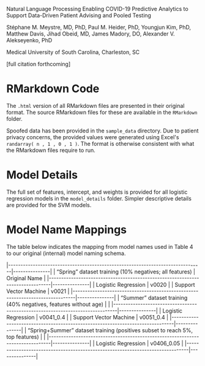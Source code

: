 
Natural Language Processing Enabling COVID-19 Predictive Analytics to
Support Data-Driven Patient Advising and Pooled Testing

Stéphane M. Meystre, MD, PhD, Paul M. Heider, PhD, Youngjun Kim, PhD,
Matthew Davis, Jihad Obeid, MD, James Madory, DO, Alexander
V. Alekseyenko, PhD

Medical University of South Carolina, Charleston, SC

[full citation forthcoming]

RMarkdown Code
==============

The `.html` version of all RMarkdown files are presented in their
original format. The source RMarkdown files for these are available in
the `RMarkdown` folder. 

Spoofed data has been provided in the `sample_data` directory. Due to
patient privacy concerns, the provided values were generated using
Excel's `randarray( n , 1 , 0 , 1 )`. The format is otherwise consistent
with what the RMarkdown files require to run.

Model Details
=============

The full set of features, intercept, and weights is provided for all
logistic regression models in the `model_details` folder. Simpler
descriptive details are provided for the SVM models.

Model Name Mappings
===================

The table below indicates the mapping from model names used in Table 4
to our original (internal) model naming schema.

|-------------------------------------------------------------------------------|---------------|
| “Spring” dataset training (10% negatives; all features)                       | Original Name |
|-------------------------------------------------------------------------------|---------------|
| Logistic Regression                                                           | v0020         |
| Support Vector Machine                                                        | v0021         |
|-------------------------------------------------------------------------------|---------------|
| “Summer” dataset training (40% negatives, features without age)               |               |
|-------------------------------------------------------------------------------|---------------|
| Logistic Regression                                                           | v0041_0.4     |
| Support Vector Machine                                                        | v0051_0.4     |
|-------------------------------------------------------------------------------|---------------|
| “Spring+Summer” dataset training (positives subset to reach 5%, top features) |               |
|-------------------------------------------------------------------------------|---------------|
| Logistic Regression                                                           | v0406_0.05    |
|-------------------------------------------------------------------------------|---------------|

